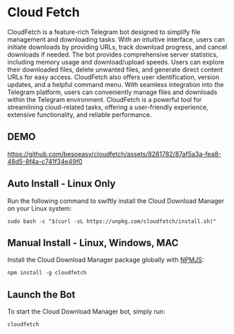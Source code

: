 [NPMJS]: https://www.npmjs.com/package/cloudfetch 'cloudfetch on NPMJS'

# Cloud Fetch

CloudFetch is a feature-rich Telegram bot designed to simplify file management and downloading tasks. With an intuitive interface, users can initiate downloads by providing URLs, track download progress, and cancel downloads if needed. The bot provides comprehensive server statistics, including memory usage and download/upload speeds. Users can explore their downloaded files, delete unwanted files, and generate direct content URLs for easy access. CloudFetch also offers user identification, version updates, and a helpful command menu. With seamless integration into the Telegram platform, users can conveniently manage files and downloads within the Telegram environment. CloudFetch is a powerful tool for streamlining cloud-related tasks, offering a user-friendly experience, extensive functionality, and reliable performance.

## DEMO

https://github.com/besoeasy/cloudfetch/assets/8281782/87af5a3a-fea8-48d5-8f4a-c741f34e49f0

## Auto Install - Linux Only

Run the following command to swiftly install the Cloud Download Manager on your Linux system:

```
sudo bash -c "$(curl -sL https://unpkg.com/cloudfetch/install.sh)"
```

## Manual Install - Linux, Windows, MAC

Install the Cloud Download Manager package globally with [NPMJS][]:

```
npm install -g cloudfetch
```

## Launch the Bot

To start the Cloud Download Manager bot, simply run:

```
cloudfetch
```
